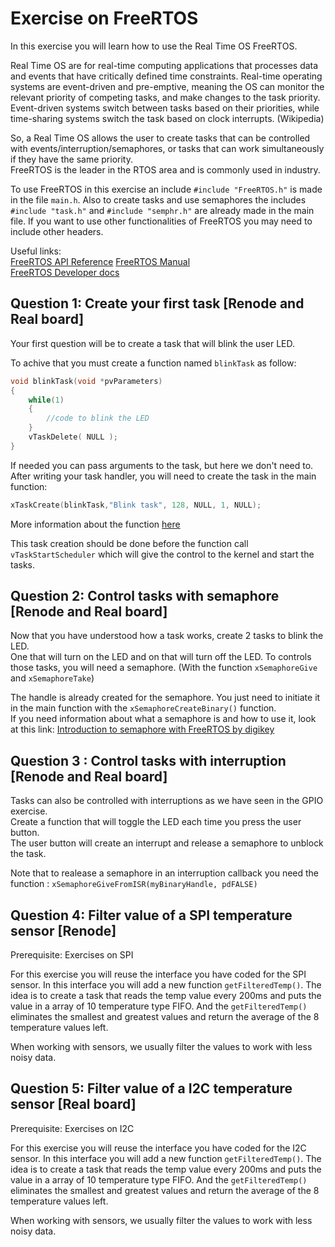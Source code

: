 # Exercise on FreeRTOS

In this exercise you will learn how to use the Real Time OS FreeRTOS.  

Real Time OS are for real-time computing applications that processes data and events that have critically defined time constraints.
Real-time operating systems are event-driven and pre-emptive, meaning the OS can monitor the relevant priority of competing tasks, and make changes to the task priority.
Event-driven systems switch between tasks based on their priorities, while time-sharing systems switch the task based on clock interrupts. (Wikipedia)  

So, a Real Time OS allows the user to create tasks that can be controlled with events/interruption/semaphores, or tasks that can work simultaneously if they have the same priority.  
FreeRTOS is the leader in the RTOS area and is commonly used in industry.  

To use FreeRTOS in this exercise an include `#include "FreeRTOS.h"` is made in the file `main.h`.
Also to create tasks and use semaphores the includes `#include "task.h"` and `#include "semphr.h"` are already made in the main file.
If you want to use other functionalities of FreeRTOS you may need to include other headers.

Useful links:  
[FreeRTOS API Reference](https://www.freertos.org/a00106.html)
[FreeRTOS Manual](https://www.freertos.org/Documentation/FreeRTOS_Reference_Manual_V9.0.0.pdf)  
[FreeRTOS Developer docs](https://www.freertos.org/features.html)

## Question 1: Create your first task [Renode and Real board]

Your first question will be to create a task that will blink the user LED.

To achive that you must create a function named `blinkTask` as follow:  

```cpp
void blinkTask(void *pvParameters)
{
    while(1)
    {
        //code to blink the LED
    }
    vTaskDelete( NULL );
}
```

If needed you can pass arguments to the task, but here we don't need to.  
After writing your task handler, you will need to create the task in the main function:

```cpp
xTaskCreate(blinkTask,"Blink task", 128, NULL, 1, NULL);
```

More information about the function [here](https://www.freertos.org/a00125.html)

This task creation should be done before the function call `vTaskStartScheduler` which will give the control to the kernel and start the tasks.

## Question 2: Control tasks with semaphore [Renode and Real board]

Now that you have understood how a task works, create 2 tasks to blink the LED.  
One that will turn on the LED and on that will turn off the LED.
To controls those tasks, you will need a semaphore. (With the function `xSemaphoreGive` and `xSemaphoreTake`)

The handle is already created for the semaphore.
You just need to initiate it in the main function with the `xSemaphoreCreateBinary()`  function.  
If you need information about what a semaphore is and how to use it, look at this link:
[Introduction to semaphore with FreeRTOS by digikey](https://www.digikey.com/en/maker/projects/introduction-to-rtos-solution-to-part-7-freertos-semaphore-example/51aa8660524c4daba38cba7c2f5baba7)

## Question 3 : Control tasks with interruption [Renode and Real board]

Tasks can also be controlled with interruptions as we have seen in the GPIO exercise.  
Create a function that will toggle the LED each time you press the user button.  
The user button will create an interrupt and release a semaphore to unblock the task.

Note that to realease a semaphore in an interruption callback you need the function : `xSemaphoreGiveFromISR(myBinaryHandle, pdFALSE)`

## Question 4: Filter value of a SPI temperature sensor [Renode]

Prerequisite: Exercises on SPI

For this exercise you will reuse the interface you have coded for the SPI sensor.
In this interface you will add a new function `getFilteredTemp()`.
The idea is to create a task that reads the temp value every 200ms and puts the value in a array of 10 temperature type FIFO.
And the `getFilteredTemp()` eliminates the smallest and greatest values and return the average of the 8 temperature values left.  

When working with sensors, we usually filter the values to work with less noisy data.

## Question 5: Filter value of a I2C temperature sensor [Real board]

Prerequisite: Exercises on I2C

For this exercise you will reuse the interface you have coded for the I2C sensor.
In this interface you will add a new function `getFilteredTemp()`.
The idea is to create a task that reads the temp value every 200ms and puts the value in a array of 10 temperature type FIFO.
And the `getFilteredTemp()` eliminates the smallest and greatest values and return the average of the 8 temperature values left.  

When working with sensors, we usually filter the values to work with less noisy data.
